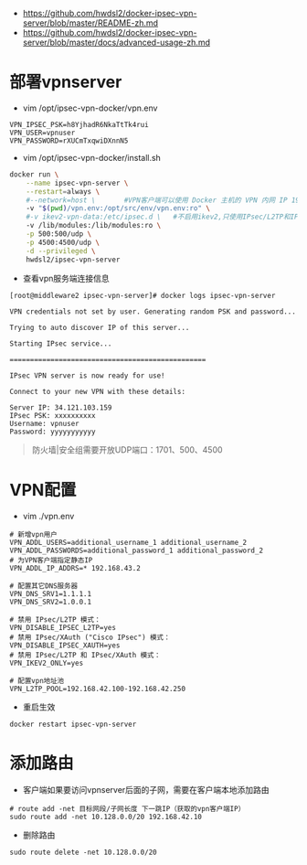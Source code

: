 * https://github.com/hwdsl2/docker-ipsec-vpn-server/blob/master/README-zh.md
* https://github.com/hwdsl2/docker-ipsec-vpn-server/blob/master/docs/advanced-usage-zh.md

# 部署vpnserver
* vim /opt/ipsec-vpn-docker/vpn.env
```
VPN_IPSEC_PSK=h8YjhadR6NkaTtTk4rui
VPN_USER=vpnuser
VPN_PASSWORD=rXUCmTxqwiDXnnN5
```

* vim /opt/ipsec-vpn-docker/install.sh
```sh
docker run \
    --name ipsec-vpn-server \
    --restart=always \
    #--network=host \       #VPN客户端可以使用 Docker 主机的 VPN 内网 IP 192.168.42.1 访问主机上的端口或服务
    -v "$(pwd)/vpn.env:/opt/src/env/vpn.env:ro" \
    #-v ikev2-vpn-data:/etc/ipsec.d \   #不启用ikev2,只使用IPsec/L2TP和IPsec/XAuth (Cisco IPsec)方式连接VPN
    -v /lib/modules:/lib/modules:ro \
    -p 500:500/udp \
    -p 4500:4500/udp \
    -d --privileged \
    hwdsl2/ipsec-vpn-server
```


* 查看vpn服务端连接信息
```
[root@middleware2 ipsec-vpn-server]# docker logs ipsec-vpn-server

VPN credentials not set by user. Generating random PSK and password...

Trying to auto discover IP of this server...

Starting IPsec service...

================================================

IPsec VPN server is now ready for use!

Connect to your new VPN with these details:

Server IP: 34.121.103.159
IPsec PSK: xxxxxxxxxx
Username: vpnuser
Password: yyyyyyyyyyy
```

>防火墙|安全组需要开放UDP端口：1701、500、4500


# VPN配置
* vim ./vpn.env
```
# 新增vpn用户
VPN_ADDL_USERS=additional_username_1 additional_username_2
VPN_ADDL_PASSWORDS=additional_password_1 additional_password_2
# 为VPN客户端指定静态IP
VPN_ADDL_IP_ADDRS=* 192.168.43.2

# 配置其它DNS服务器
VPN_DNS_SRV1=1.1.1.1
VPN_DNS_SRV2=1.0.0.1

# 禁用 IPsec/L2TP 模式：
VPN_DISABLE_IPSEC_L2TP=yes
# 禁用 IPsec/XAuth ("Cisco IPsec") 模式：
VPN_DISABLE_IPSEC_XAUTH=yes
# 禁用 IPsec/L2TP 和 IPsec/XAuth 模式：
VPN_IKEV2_ONLY=yes

# 配置vpn地址池
VPN_L2TP_POOL=192.168.42.100-192.168.42.250
```
* 重启生效
```
docker restart ipsec-vpn-server
```


# 添加路由
* 客户端如果要访问vpnserver后面的子网，需要在客户端本地添加路由
```
# route add -net 目标网段/子网长度 下一跳IP（获取的vpn客户端IP）
sudo route add -net 10.128.0.0/20 192.168.42.10
```
* 删除路由
```
sudo route delete -net 10.128.0.0/20
```
